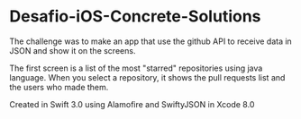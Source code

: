# Desafio-iOS-Concrete-Solutions

The challenge was to make an app that use the github API to receive data in JSON and show it on the screens.

The first screen is a list of the most "starred" repositories using java language.
When you select a repository, it shows the pull requests list and the users who made them.

Created in Swift 3.0 using Alamofire and SwiftyJSON in Xcode 8.0
